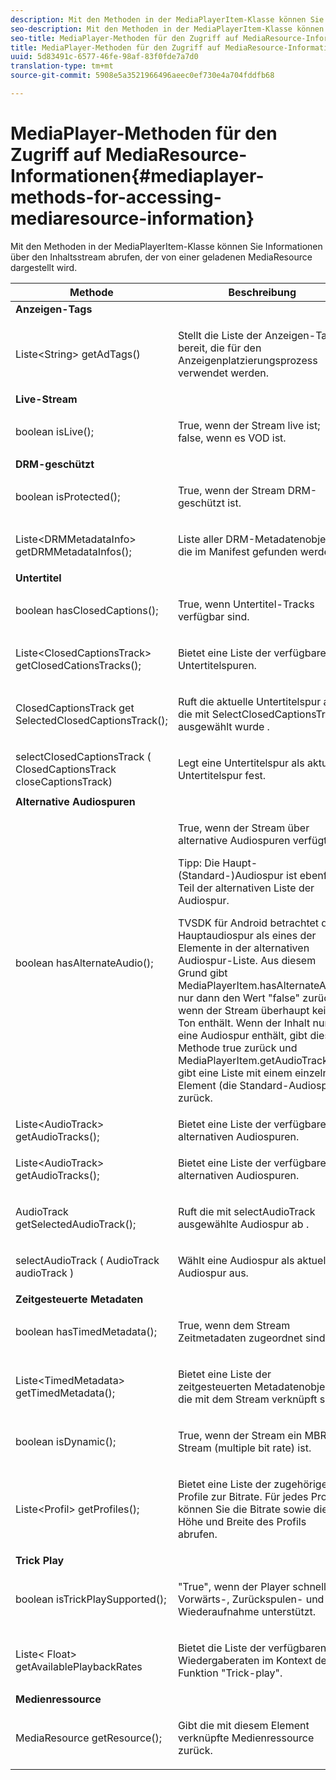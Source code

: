 ```yaml
---
description: Mit den Methoden in der MediaPlayerItem-Klasse können Sie Informationen über den Inhaltsstream abrufen, der von einer geladenen MediaResource dargestellt wird.
seo-description: Mit den Methoden in der MediaPlayerItem-Klasse können Sie Informationen über den Inhaltsstream abrufen, der von einer geladenen MediaResource dargestellt wird.
seo-title: MediaPlayer-Methoden für den Zugriff auf MediaResource-Informationen
title: MediaPlayer-Methoden für den Zugriff auf MediaResource-Informationen
uuid: 5d83491c-6577-46fe-98af-83f0fde7a7d0
translation-type: tm+mt
source-git-commit: 5908e5a3521966496aeec0ef730e4a704fddfb68

---
```



# MediaPlayer-Methoden für den Zugriff auf MediaResource-Informationen{#mediaplayer-methods-for-accessing-mediaresource-information}

Mit den Methoden in der MediaPlayerItem-Klasse können Sie Informationen über den Inhaltsstream abrufen, der von einer geladenen MediaResource dargestellt wird.

<table frame="all" colsep="1" rowsep="1" id="table_77B55D506FE24326A03D97AA087231FF"> 
 <thead> 
  <tr rowsep="1"> 
   <th colname="2" class="entry"> Methode </th> 
   <th colname="3" class="entry"> Beschreibung </th> 
  </tr> 
 </thead>
 <tbody> 
  <tr rowsep="1"> 
   <td colname="1"> <b>Anzeigen-Tags</b> </td> 
   <td colname="3"> </td>
  </tr> 
  <tr rowsep="1"> 
   <td colname="2"> <span class="codeph"> Liste&lt;String&gt; getAdTags() </span> </td> 
   <td colname="3"> <p>Stellt die Liste der Anzeigen-Tags bereit, die für den Anzeigenplatzierungsprozess verwendet werden. </p> </td> 
  </tr> 
  <tr rowsep="1"> 
   <td colname="1"> <b>Live-Stream</b> </td> 
   <td colname="3"> </td>
  </tr> 
  <tr rowsep="1"> 
   <td colname="2"> <span class="codeph"> boolean isLive(); </span> </td> 
   <td colname="3"> <p>True, wenn der Stream live ist; false, wenn es VOD ist. </p> </td> 
  </tr> 
  <tr rowsep="1"> 
   <td colname="1"> <b>DRM-geschützt</b> </td> 
  </tr> 
  <tr rowsep="1"> 
   <td colname="2"> <span class="codeph"> boolean isProtected(); </span> </td> 
   <td colname="3"> <p>True, wenn der Stream DRM-geschützt ist. </p> </td> 
  </tr> 
  <tr rowsep="1"> 
   <td colname="2"> <span class="codeph"> Liste&lt;DRMMetadataInfo&gt; getDRMMetadataInfos(); </span> </td> 
   <td colname="3"> <p>Liste aller DRM-Metadatenobjekte, die im Manifest gefunden werden. </p> </td> 
  </tr> 
  <tr rowsep="1"> 
   <td colname="1"> <b>Untertitel</b> </td> 
   <td colname="3"> </td>
  </tr> 
  <tr rowsep="1"> 
   <td colname="2"> <span class="codeph"> boolean hasClosedCaptions(); </span> </td> 
   <td colname="3"> <p>True, wenn Untertitel-Tracks verfügbar sind. </p> </td> 
  </tr> 
  <tr rowsep="1"> 
   <td colname="2"> <span class="codeph"> Liste&lt;ClosedCaptionsTrack&gt; getClosedCationsTracks(); </span> </td> 
   <td colname="3"> <p>Bietet eine Liste der verfügbaren Untertitelspuren. </p> </td> 
  </tr> 
  <tr rowsep="1"> 
   <td colname="2"> <span class="codeph"> ClosedCaptionsTrack get SelectedClosedCaptionsTrack(); </span> </td> 
   <td colname="3"> <p>Ruft die aktuelle Untertitelspur ab, die mit <span class="codeph"> SelectClosedCaptionsTrack ausgewählt wurde </span>. </p> </td> 
  </tr> 
  <tr rowsep="1"> 
   <td colname="2"> <span class="codeph"> selectClosedCaptionsTrack ( ClosedCaptionsTrack closeCaptionsTrack) </span> </td> 
   <td colname="3"> <p>Legt eine Untertitelspur als aktuelle Untertitelspur fest. </p> </td> 
  </tr> 
  <tr rowsep="1"> 
   <td colname="1"> <b>Alternative Audiospuren</b> </td> 
   <td colname="3"> </td>
  </tr> 
  <tr rowsep="1"> 
   <td colname="2"> <span class="codeph"> boolean hasAlternateAudio(); </span> </td> 
   <td colname="3"> <p>True, wenn der Stream über alternative Audiospuren verfügt. </p> <p>Tipp:  Die Haupt- (Standard-)Audiospur ist ebenfalls Teil der alternativen Liste der Audiospur. </p> <p>TVSDK für Android betrachtet die Hauptaudiospur als eines der Elemente in der alternativen Audiospur-Liste. Aus diesem Grund gibt <span class="codeph"> MediaPlayerItem.hasAlternateAudio nur dann den Wert "false" </span> zurück, wenn der Stream überhaupt keinen Ton enthält. Wenn der Inhalt nur eine Audiospur enthält, gibt diese Methode true zurück und <span class="codeph"> MediaPlayerItem.getAudioTracks </span> gibt eine Liste mit einem einzelnen Element (die Standard-Audiospur) zurück. </p> </td> 
  </tr> 
  <tr rowsep="1"> 
   <td colname="2"> <span class="codeph"> Liste&lt;AudioTrack&gt; getAudioTracks(); </span> </td> 
   <td colname="3"> Bietet eine Liste der verfügbaren alternativen Audiospuren. </td> 
  </tr> 
  <tr rowsep="1"> 
   <td colname="2"> <span class="codeph"> Liste&lt;AudioTrack&gt; getAudioTracks(); </span> </td> 
   <td colname="3"> <p>Bietet eine Liste der verfügbaren alternativen Audiospuren. </p> </td> 
  </tr> 
  <tr rowsep="1"> 
   <td colname="2"> <span class="codeph"> AudioTrack getSelectedAudioTrack(); </span> </td> 
   <td colname="3"> <p>Ruft die mit <span class="codeph"> selectAudioTrack ausgewählte Audiospur ab </span>. </p> </td> 
  </tr> 
  <tr rowsep="1"> 
   <td colname="2"> <span class="codeph"> selectAudioTrack ( AudioTrack audioTrack ) </span> </td> 
   <td colname="3"> <p>Wählt eine Audiospur als aktuelle Audiospur aus. </p> </td> 
  </tr> 
  <tr rowsep="1"> 
   <td colname="1"> <b>Zeitgesteuerte Metadaten</b> </td> 
   <td colname="3"> </td>
  </tr> 
  <tr rowsep="1"> 
   <td colname="2"> <span class="codeph"> boolean hasTimedMetadata(); </span> </td> 
   <td colname="3"> <p>True, wenn dem Stream Zeitmetadaten zugeordnet sind. </p> </td> 
  </tr> 
  <tr rowsep="1"> 
   <td colname="2"> <span class="codeph"> Liste&lt;TimedMetadata&gt; getTimedMetadata(); </span> </td> 
   <td colname="3"> <p>Bietet eine Liste der zeitgesteuerten Metadatenobjekte, die mit dem Stream verknüpft sind. </p> </td> 
  </tr> 
  <tr rowsep="1"> 
   <td colname="2"> <span class="codeph"> boolean isDynamic(); </span> </td> 
   <td colname="3"> <p>True, wenn der Stream ein MBR-Stream (multiple bit rate) ist. </p> </td> 
  </tr> 
  <tr rowsep="1"> 
   <td colname="2"> <span class="codeph"> Liste&lt;Profil&gt; getProfiles(); </span> </td> 
   <td colname="3"> <p>Bietet eine Liste der zugehörigen Profile zur Bitrate. Für jedes Profil können Sie die Bitrate sowie die Höhe und Breite des Profils abrufen. </p> </td> 
  </tr> 
  <tr rowsep="1"> 
   <td colname="1"> <b>Trick Play</b> </td> 
   <td colname="3"> </td>
  </tr> 
  <tr rowsep="1"> 
   <td colname="2"> <span class="codeph"> boolean isTrickPlaySupported(); </span> </td> 
   <td colname="3"> <p>"True", wenn der Player schnelle Vorwärts-, Zurückspulen- und Wiederaufnahme unterstützt. </p> </td> 
  </tr> 
  <tr rowsep="1"> 
   <td colname="2"> <span class="codeph"> Liste&lt; Float&gt; getAvailablePlaybackRates </span> </td> 
   <td colname="3"> <p>Bietet die Liste der verfügbaren Wiedergaberaten im Kontext der Funktion "Trick-play". </p> </td> 
  </tr> 
  <tr rowsep="1"> 
   <td colname="1"> <b>Medienressource</b> </td> 
   <td colname="3"> </td>
  </tr> 
  <tr rowsep="1"> 
   <td colname="2"> <span class="codeph"> MediaResource getResource(); </span> </td> 
   <td colname="3"> <p>Gibt die mit diesem Element verknüpfte Medienressource zurück. </p> </td> 
  </tr> 
 </tbody> 
</table>

